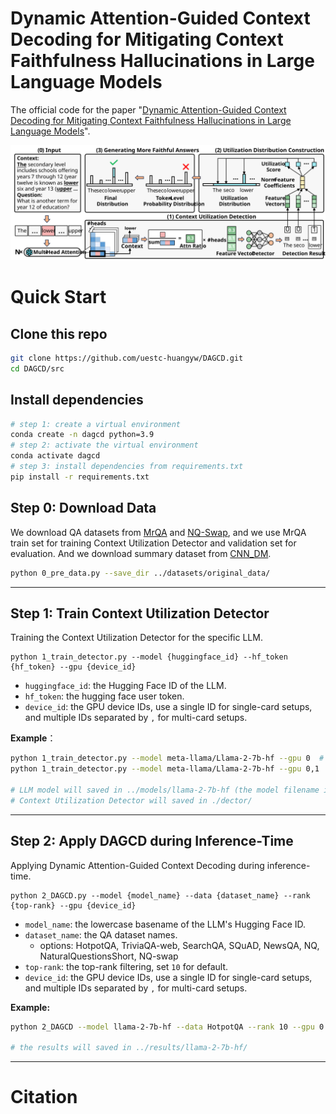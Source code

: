 # Dynamic Attention-Guided Context Decoding for Mitigating Context Faithfulness Hallucinations in Large Language Models

The official code for the paper "[Dynamic Attention-Guided Context Decoding for Mitigating Context Faithfulness Hallucinations in Large Language Models](https://arxiv.org/abs/2501.01059)".

<img src="assets/figure.svg">



# Quick Start

## Clone this repo

```sh
git clone https://github.com/uestc-huangyw/DAGCD.git
cd DAGCD/src
```



## Install dependencies

```sh
# step 1: create a virtual environment
conda create -n dagcd python=3.9
# step 2: activate the virtual environment
conda activate dagcd
# step 3: install dependencies from requirements.txt
pip install -r requirements.txt
```



## Step 0: Download Data

We download QA datasets from [MrQA](https://huggingface.co/datasets/mrqa-workshop/mrqa) and [NQ-Swap](https://huggingface.co/datasets/pminervini/NQ-Swap), and we use MrQA train set for training Context Utilization Detector and validation set for evaluation. And we download summary dataset from [CNN_DM](https://huggingface.co/datasets/abisee/cnn_dailymail).

```sh
python 0_pre_data.py --save_dir ../datasets/original_data/
```

---



## Step 1: Train Context Utilization Detector

Training the Context Utilization Detector for the specific LLM.

```shell
python 1_train_detector.py --model {huggingface_id} --hf_token {hf_token} --gpu {device_id}
```

- `huggingface_id`: the Hugging Face ID of the LLM.
- `hf_token`: the hugging face user token.
- `device_id`:  the GPU device IDs, use a single ID for single-card setups, and multiple IDs separated by `,` for multi-card setups.

**Example**：

```sh
python 1_train_detector.py --model meta-llama/Llama-2-7b-hf --gpu 0  # single device
python 1_train_detector.py --model meta-llama/Llama-2-7b-hf --gpu 0,1  # multi devices

# LLM model will saved in ../models/llama-2-7b-hf (the model filename is the lowercase basename of the huggingface_id).
# Context Utilization Detector will saved in ./dector/
```

---



## Step 2: Apply DAGCD during Inference-Time

Applying Dynamic Attention-Guided Context Decoding during inference-time.

```shell
python 2_DAGCD.py --model {model_name} --data {dataset_name} --rank {top-rank} --gpu {device_id}
```

- `model_name`: the lowercase basename of the LLM's Hugging Face ID.
- `dataset_name`: the QA dataset names.
  - options: HotpotQA, TriviaQA-web, SearchQA, SQuAD, NewsQA, NQ, NaturalQuestionsShort, NQ-swap 
- `top-rank`: the top-rank filtering, set `10` for default.
- `device_id`:  the GPU device IDs, use a single ID for single-card setups, and multiple IDs separated by `,` for multi-card setups.

**Example:** 

```sh
python 2_DAGCD --model llama-2-7b-hf --data HotpotQA --rank 10 --gpu 0

# the results will saved in ../results/llama-2-7b-hf/
```

---



# Citation

```

```

